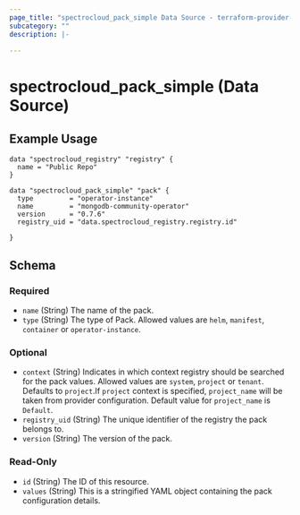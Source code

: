 ```yaml
---
page_title: "spectrocloud_pack_simple Data Source - terraform-provider-spectrocloud"
subcategory: ""
description: |-
  
---
```


# spectrocloud_pack_simple (Data Source)

  

## Example Usage

```hcl
data "spectrocloud_registry" "registry" {
  name = "Public Repo"
}

data "spectrocloud_pack_simple" "pack" {
  type         = "operator-instance"
  name         = "mongodb-community-operator"
  version      = "0.7.6"
  registry_uid = "data.spectrocloud_registry.registry.id"

}
```

<!-- schema generated by tfplugindocs -->
## Schema

### Required

- `name` (String) The name of the pack.
- `type` (String) The type of Pack. Allowed values are `helm`, `manifest`, `container` or `operator-instance`.

### Optional

- `context` (String) Indicates in which context registry should be searched for the pack values. Allowed values are `system`, `project` or `tenant`. Defaults to `project`.If `project` context is specified, `project_name` will be taken from provider configuration. Default value for `project_name` is `Default`.
- `registry_uid` (String) The unique identifier of the registry the pack belongs to.
- `version` (String) The version of the pack.

### Read-Only

- `id` (String) The ID of this resource.
- `values` (String) This is a stringified YAML object containing the pack configuration details.